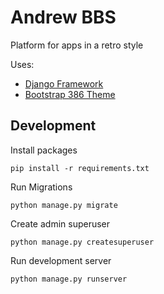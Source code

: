# Andrew BBS

Platform for apps in a retro style

Uses:

* [Django Framework](https://www.djangoproject.com/)
* [Bootstrap 386 Theme](https://github.com/kristopolous/BOOTSTRA.386)
 
## Development

Install packages

```
pip install -r requirements.txt
```

Run Migrations

```
python manage.py migrate
```

Create admin superuser

```
python manage.py createsuperuser
```

Run development server

```
python manage.py runserver
```
